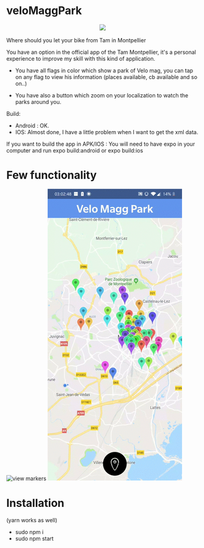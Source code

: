 # veloMaggPark

<p align="center">
<kbd>
  <img src="http://commercial.tam-voyages.com/media/catalog/product/cache/1/image/9df78eab33525d08d6e5fb8d27136e95/4/5/450x300_extension-velomagg-olivier-octobre.png">
</kbd>
</p>

Where should you let your bike from Tam in Montpellier

You have an option in the official app of the Tam Montpellier, it's a personal experience to improve my skill with this kind of application.

* You have all flags in color which show a park of Velo mag, you can tap on any flag to view his information (places available, cb available and so on..)

* You have also a button which zoom on your localization to watch the parks around you.

Build:
* Android : OK.
* IOS: Almost done, I have a little problem when I want to get the xml data.


If you want to build the app in APK/IOS : You will need to have expo in your computer and run expo build:android or expo build:ios

# Few functionality

![view markers](./2.gif)
![check button localization](./1.gif)

# Installation
(yarn works as well)
* sudo npm i
* sudo npm start
